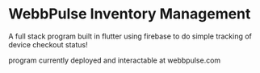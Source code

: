 # WebbPulse Inventory Management

A full stack program built in flutter using firebase to do simple tracking of device checkout status!

program currently deployed and interactable at webbpulse.com



